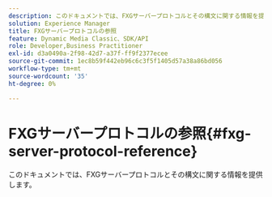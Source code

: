 ```yaml
---
description: このドキュメントでは、FXGサーバープロトコルとその構文に関する情報を提供します。
solution: Experience Manager
title: FXGサーバープロトコルの参照
feature: Dynamic Media Classic、SDK/API
role: Developer,Business Practitioner
exl-id: d3a0490a-2f98-42d7-a37f-ff9f2377ecee
source-git-commit: 1ec8b59f442eb96c6c3f5f1405d57a38a86bd056
workflow-type: tm+mt
source-wordcount: '35'
ht-degree: 0%

---
```


# FXGサーバープロトコルの参照{#fxg-server-protocol-reference}

このドキュメントでは、FXGサーバープロトコルとその構文に関する情報を提供します。
